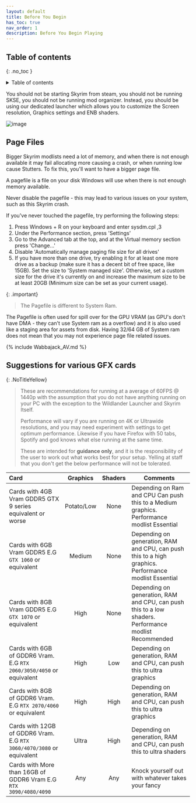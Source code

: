 ```yaml
---
layout: default
title: Before You Begin
has_toc: true
nav_order: 1
description: Before You Begin Playing
---
```


## Table of contents
{: .no_toc }
<details markdown="block">
  <summary>
    Table of contents
  </summary>
  {: .text-delta }
1. TOC
{:toc}
</details>


You should not be starting Skyrim from steam, you should not be running SKSE, you should not be running mod organizer.  Instead, you should be using our dedicated launcher which allows you to customize the Screen resolution, Graphics settings and ENB shaders.

![image](https://user-images.githubusercontent.com/26418143/156929221-ffad3b5a-3ff2-4ce8-ab34-051760b33e50.png)

## Page Files

Bigger Skyrim modlists need a lot of memory, and when there is not enough available it may fail allocating more causing a crash, or when running low cause Stutters. To fix this, you'll want to have a bigger page file.

A pagefile is a file on your disk Windows will use when there is not enough memory available.

Never disable the pagefile - this may lead to various issues on your system, such as this Skyrim crash.

If you've never touched the pagefile, try performing the following steps:
1. Press Windows + R on your keyboard and enter sysdm.cpl ,3
2. Under the Performance section, press 'Settings'
3. Go to the Advanced tab at the top, and at the Virtual memory section press 'Change...'
4. Disable 'Automatically manage paging file size for all drives'
5. If you have more than one drive, try enabling it for at least one more drive as a backup (make sure it has a decent bit of free space, like 15GB). Set the size to 'System managed size'.
Otherwise, set a custom size for the drive it's currently on and increase the maximum size to be at least 20GB (Minimum size can be set as your current usage).

{: .important} 
> The Pagefile is different to System Ram.

The Pagefile is often used for spill over for the GPU VRAM (as GPU's don't have DMA - they can't use System ram as a overflow) and it is also used like a staging area for assets from disk. Having 32/64 GB of System ram does not mean that you may not experience page file related issues.


{% include Wabbajack_AV.md %}


## Suggestions for various GFX cards

{: .NoTitleYellow}
> These are recommendations for running at a average of 60FPS @ 1440p with the assumption that you do not have anything running on your PC with the exception to the Wildlander Launcher and Skyrim Itself.
> 
> Performance will vary if you are running on 4K or Ultrawide resolutions, and you may need experiment with settings to get optimum performance. Likewise if you have Firefox with 50 tabs, Spotify and god knows what else running at the same time. 
>
> These are intended for **guidance only**, and it is the responsibility of the user to work out what works best for your setup. Yelling at staff that you don't get the below performance will not be tolerated.


| Card        | Graphics        | Shaders | Comments |
|:-------------|:------------------:|:------:|------|
| Cards with 4GB Vram GDDR5 GTX 9 series equivalent or worse | Potato/Low | None  | Depending on Ram and CPU Can push this to a Medium graphics. Performance modlist Essential|
| Cards with 6GB Vram GDDR5 E.G `GTX 1060` or equivalent | Medium | None | Depending on generation, RAM and CPU, can push this to a high graphics. Performance modlist Essential|
| Cards with 8GB Vram GDDR5 E.G `GTX 1070` or equivalent | High | None | Depending on generation, RAM and CPU, can push this to a low shaders. Performance modlist Recommended |
| Cards with 6GB of GDDR6 Vram. E.G `RTX 2060/3050/4050` or equivalent | High | Low | Depending on generation, RAM and CPU, can push this to ultra graphics |
| Cards with 8GB of GDDR6 Vram. E.G `RTX 2070/4060` or equivalent | High | High | Depending on generation, RAM and CPU, can push this to ultra graphics |
| Cards with 12GB of GDDR6 Vram. E.G `RTX 3060/4070/3080` or equivalent | Ultra | High | Depending on generation, RAM and CPU, can push this to ultra shaders |
| Cards with More than 16GB of GDDR6 Vram E.G `RTX 3090/4080/4090` | Any | Any | Knock yourself out with whatever takes your fancy |
